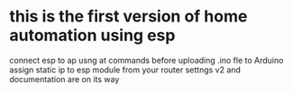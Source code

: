 # this is the first version of home automation using esp 
connect esp to ap usng at commands before uploading .ino fle to Arduino 
assign static ip to esp module from your router settngs
v2 and documentation are on its way
